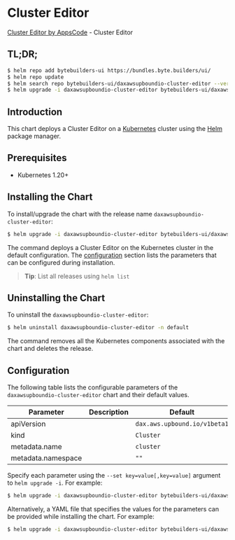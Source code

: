 # Cluster Editor

[Cluster Editor by AppsCode](https://byte.builders) - Cluster Editor

## TL;DR;

```bash
$ helm repo add bytebuilders-ui https://bundles.byte.builders/ui/
$ helm repo update
$ helm search repo bytebuilders-ui/daxawsupboundio-cluster-editor --version=v0.4.18
$ helm upgrade -i daxawsupboundio-cluster-editor bytebuilders-ui/daxawsupboundio-cluster-editor -n default --create-namespace --version=v0.4.18
```

## Introduction

This chart deploys a Cluster Editor on a [Kubernetes](http://kubernetes.io) cluster using the [Helm](https://helm.sh) package manager.

## Prerequisites

- Kubernetes 1.20+

## Installing the Chart

To install/upgrade the chart with the release name `daxawsupboundio-cluster-editor`:

```bash
$ helm upgrade -i daxawsupboundio-cluster-editor bytebuilders-ui/daxawsupboundio-cluster-editor -n default --create-namespace --version=v0.4.18
```

The command deploys a Cluster Editor on the Kubernetes cluster in the default configuration. The [configuration](#configuration) section lists the parameters that can be configured during installation.

> **Tip**: List all releases using `helm list`

## Uninstalling the Chart

To uninstall the `daxawsupboundio-cluster-editor`:

```bash
$ helm uninstall daxawsupboundio-cluster-editor -n default
```

The command removes all the Kubernetes components associated with the chart and deletes the release.

## Configuration

The following table lists the configurable parameters of the `daxawsupboundio-cluster-editor` chart and their default values.

|     Parameter      | Description |                 Default                 |
|--------------------|-------------|-----------------------------------------|
| apiVersion         |             | <code>dax.aws.upbound.io/v1beta1</code> |
| kind               |             | <code>Cluster</code>                    |
| metadata.name      |             | <code>cluster</code>                    |
| metadata.namespace |             | <code>""</code>                         |


Specify each parameter using the `--set key=value[,key=value]` argument to `helm upgrade -i`. For example:

```bash
$ helm upgrade -i daxawsupboundio-cluster-editor bytebuilders-ui/daxawsupboundio-cluster-editor -n default --create-namespace --version=v0.4.18 --set apiVersion=dax.aws.upbound.io/v1beta1
```

Alternatively, a YAML file that specifies the values for the parameters can be provided while
installing the chart. For example:

```bash
$ helm upgrade -i daxawsupboundio-cluster-editor bytebuilders-ui/daxawsupboundio-cluster-editor -n default --create-namespace --version=v0.4.18 --values values.yaml
```
